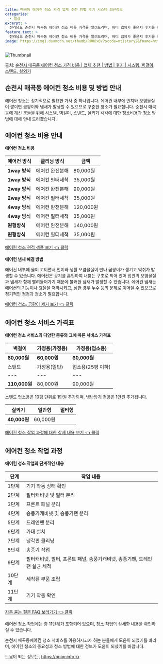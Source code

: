 ```yaml
---
title: 매곡동 에어컨 청소 가격 업체 추천 방법 후기 시스템 최신정보
categories:
  - 일상
excerpt: >
  전라남도 순천시 매곡동 에어컨 청소 비용 가격을 알려드리며, 어디 업체가 좋은지 후기를 통해 알아보겠습니다. 현재 글에서는 시스템, 벽걸이, 스탠드, 실외기 각각에 대해 청소 비용이 나와 있으니 참고하시면 되겠습니다. 에어컨 분해 청소 방법 보기 👈 클릭셀프 에어컨 청소 방법 보기👈 클릭순천시 매곡동 에어컨 청소 비용시스템에어컨 방식클리닝방식금액1way 방식에어컨 완전분해80,000원1way 방식에어컨 필터세척35,000원2way 방식에어컨 완전분해90,000원2way 방식에어컨 필터세척35,000원4way 방식에어컨 완전분해120,000원4way 방식에어컨 필터세척35,000원원형방식에어컨 완전분해140,000원원형방식에어컨 필터세척35,000원에어컨 청소 견적 샘플 보기 👈 클릭에어컨 냄새의 원인에어..
feature_text: >
  전라남도 순천시 매곡동 에어컨 청소 비용 가격을 알려드리며, 어디 업체가 좋은지 후기를 통해 알아보겠습니다. 현재 글에서는 시스템, 벽걸이, 스탠드, 실외기 각각에 대해 청소 비용이 나와 있으니 참고하시면 되겠습니다. 에어컨 분해 청소 방법 보기 👈 클릭셀프 에어컨 청소 방법 보기👈 클릭순천시 매곡동 에어컨 청소 비용시스템에어컨 방식클리닝방식금액1way 방식에어컨 완전분해80,000원1way 방식에어컨 필터세척35,000원2way 방식에어컨 완전분해90,000원2way 방식에어컨 필터세척35,000원4way 방식에어컨 완전분해120,000원4way 방식에어컨 필터세척35,000원원형방식에어컨 완전분해140,000원원형방식에어컨 필터세척35,000원에어컨 청소 견적 샘플 보기 👈 클릭에어컨 냄새의 원인에어..
image: https://img1.daumcdn.net/thumb/R800x0/?scode=mtistory2&fname=https%3A%2F%2Fblog.kakaocdn.net%2Fdn%2FcgqyVY%2FbtsHw5S4mn1%2FFns8gciowEdeQoodqSDAs0%2Fimg.webp
---
```


![Thumbnail](https://img1.daumcdn.net/thumb/R800x0/?scode=mtistory2&fname=https%3A%2F%2Fblog.kakaocdn.net%2Fdn%2FcgqyVY%2FbtsHw5S4mn1%2FFns8gciowEdeQoodqSDAs0%2Fimg.webp)

<p>출처: <a href="https://onioninfo.kr/entry/%EC%88%9C%EC%B2%9C%EC%8B%9C-%EB%A7%A4%EA%B3%A1%EB%8F%99-%EC%97%90%EC%96%B4%EC%BB%A8-%EC%B2%AD%EC%86%8C-%EA%B0%80%EA%B2%A9-%EB%B9%84%EC%9A%A9-%EC%97%85%EC%B2%B4-%EC%B6%94%EC%B2%9C-%EB%B0%A9%EB%B2%95-%ED%9B%84%EA%B8%B0-%EC%8B%9C%EC%8A%A4%ED%85%9C-%EB%B2%BD%EA%B1%B8%EC%9D%B4-%EC%8A%A4%ED%83%A0%EB%93%9C-%EC%8B%A4%EC%99%B8%EA%B8%B0" rel="dofollow">순천시 매곡동 에어컨 청소 가격 비용 | 업체 추천 | 방법 | 후기 | 시스템, 벽걸이, 스탠드, 실외기</a> </p>

## 순천시 매곡동 에어컨 청소 비용 및 방법 안내



에어컨 청소는 정기적으로 필요한 가사 중 하나입니다. 에어컨 내부에 먼지와 오염물질이 쌓이면 곰팡이와 냄새가 발생할 수 있으므로 꾸준한
청소가 필요합니다. 순천시 매곡동에 계신 분들을 위해 시스템, 벽걸이, 스탠드, 실외기 각각에 대한 청소비용과 청소 방법에 대해 안내
드리겠습니다.

## 에어컨 청소 비용 안내

**에어컨 청소 비용**

에어컨 방식 | 클리닝 방식 | 금액  
---|---|---  
**1way 방식** | 에어컨 완전분해 | 80,000원  
**1way 방식** | 에어컨 필터세척 | 35,000원  
**2way 방식** | 에어컨 완전분해 | 90,000원  
**2way 방식** | 에어컨 필터세척 | 35,000원  
**4way 방식** | 에어컨 완전분해 | 120,000원  
**4way 방식** | 에어컨 필터세척 | 35,000원  
**원형방식** | 에어컨 완전분해 | 140,000원  
**원형방식** | 에어컨 필터세척 | 35,000원  
  
[에어컨 청소 견적 샘플 보기 👈 클릭](https://onioninfo.kr/entry/%EC%88%9C%EC%B2%9C%EC%8B%9C-%EB%A7%A4%EA%B3%A1%EB%8F%99-%EC%97%90%EC%96%B4%EC%BB%A8-%EC%B2%AD%EC%86%8C-%EA%B0%80%EA%B2%A9-%EB%B9%84%EC%9A%A9-%EC%97%85%EC%B2%B4-%EC%B6%94%EC%B2%9C-%EB%B0%A9%EB%B2%95-%ED%9B%84%EA%B8%B0-%EC%8B%9C%EC%8A%A4%ED%85%9C-%EB%B2%BD%EA%B1%B8%EC%9D%B4-%EC%8A%A4%ED%83%A0%EB%93%9C-%EC%8B%A4%EC%99%B8%EA%B8%B0)

**에어컨 냄새 해결 방법**

에어컨 내부에 물이 고이면서 먼지와 생활 오염물질이 만나 곰팡이가 생기고 악취가 발생할 수 있습니다. 에어컨은 공기를 흡입하여 내뿜는 구조로
되어 있어 집안의 오염물질과 냄새가 함께 빨려들어가기 때문에 불쾌한 냄새가 발생할 수 있습니다. 에어컨 냄새는 에어컨의 기능이나 효율을
저하시키고, 심한 경우 누수 등의 문제로 이어질 수 있으므로 정기적인 점검과 청소가 필요합니다.

[에어컨 청소, 곰팡이 제거 보기 👈 클릭](https://onioninfo.kr/entry/%EC%88%9C%EC%B2%9C%EC%8B%9C-%EB%A7%A4%EA%B3%A1%EB%8F%99-%EC%97%90%EC%96%B4%EC%BB%A8-%EC%B2%AD%EC%86%8C-%EA%B0%80%EA%B2%A9-%EB%B9%84%EC%9A%A9-%EC%97%85%EC%B2%B4-%EC%B6%94%EC%B2%9C-%EB%B0%A9%EB%B2%95-%ED%9B%84%EA%B8%B0-%EC%8B%9C%EC%8A%A4%ED%85%9C-%EB%B2%BD%EA%B1%B8%EC%9D%B4-%EC%8A%A4%ED%83%A0%EB%93%9C-%EC%8B%A4%EC%99%B8%EA%B8%B0)

## 에어컨 청소 서비스 가격표

**에어컨 청소 서비스의 다양한 종류와 그에 따른 서비스 가격표**

벽걸이 | 가정용(가정용) | 가정용(업소용)  
---|---|---  
**60,000원** | **60,000원** | **60,000원**  
스탠드 | 가정용(일반) | 업소용(25평 이하) | 업소용(25평 이상)  
---|---|---|---  
**110,000원** | 80,000원 | 90,000원  
  
스탠드 업소용은 10평 단위로 1만원 추가되며, 냉난방기 겸용은 1만원 추가됩니다.

실외기 | 일반형 | 멀티형  
---|---|---  
**40,000원** | 60,000원  
  
[에어컨 청소 작업 과정에 대한 상세 내용 보기 👈 클릭](https://onioninfo.kr/entry/%EC%88%9C%EC%B2%9C%EC%8B%9C-%EB%A7%A4%EA%B3%A1%EB%8F%99-%EC%97%90%EC%96%B4%EC%BB%A8-%EC%B2%AD%EC%86%8C-%EA%B0%80%EA%B2%A9-%EB%B9%84%EC%9A%A9-%EC%97%85%EC%B2%B4-%EC%B6%94%EC%B2%9C-%EB%B0%A9%EB%B2%95-%ED%9B%84%EA%B8%B0-%EC%8B%9C%EC%8A%A4%ED%85%9C-%EB%B2%BD%EA%B1%B8%EC%9D%B4-%EC%8A%A4%ED%83%A0%EB%93%9C-%EC%8B%A4%EC%99%B8%EA%B8%B0)

## 에어컨 청소 작업 과정

**에어컨 청소 작업의 단계적인 내용**

단계 | 작업 내용  
---|---  
1단계 | 기기 작동 상태 확인  
2단계 | 필터캐비넷 및 필터 분리  
3단계 | 프론트 패널 분리  
4단계 | 송풍기캐비넷 및 송풍기팬 분리  
5단계 | 드레인팬 분리  
6단계 | 가대 설치  
7단계 | 냉각핀 클리닝  
8단계 | 송풍기 작업  
9단계 | 필터캐비넷, 필터, 프론트 패널, 송풍기캐비넷, 송풍기팬, 드레인팬 살균 세척  
10단계 | 세척된 부품 조립  
11단계 | 기기 작동 확인  
  
[자주 묻는 질문 FAQ 보러가기 👈 클릭](https://onioninfo.kr/entry/%EC%88%9C%EC%B2%9C%EC%8B%9C-%EB%A7%A4%EA%B3%A1%EB%8F%99-%EC%97%90%EC%96%B4%EC%BB%A8-%EC%B2%AD%EC%86%8C-%EA%B0%80%EA%B2%A9-%EB%B9%84%EC%9A%A9-%EC%97%85%EC%B2%B4-%EC%B6%94%EC%B2%9C-%EB%B0%A9%EB%B2%95-%ED%9B%84%EA%B8%B0-%EC%8B%9C%EC%8A%A4%ED%85%9C-%EB%B2%BD%EA%B1%B8%EC%9D%B4-%EC%8A%A4%ED%83%A0%EB%93%9C-%EC%8B%A4%EC%99%B8%EA%B8%B0)

에어컨 청소 작업에는 총 11단계가 포함되어 있으며, 청소 작업의 상세한 내용을 확인하실 수 있습니다.

순천시 매곡동에어컨 청소 서비스를 이용하시고자 하는 분들에게 도움이 되었기를 바라며, 에어컨 청소의 중요성과 청소 방법에 대한 정보가 도움이
되셨기를 바랍니다.



 

도움이 되는 정보는, <a href="https://onioninfo.kr" rel="dofollow">https://onioninfo.kr</a>


